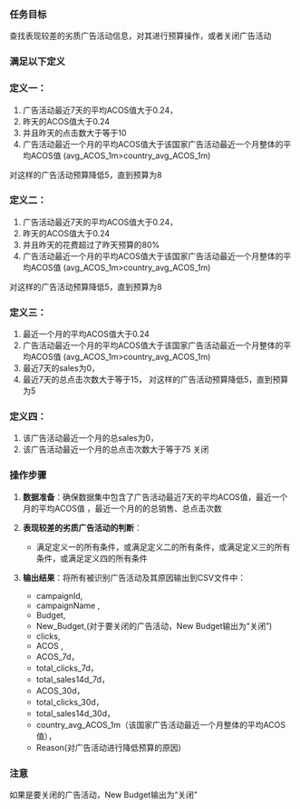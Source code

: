 ### 任务目标
查找表现较差的劣质广告活动信息，对其进行预算操作，或者关闭广告活动

### 满足以下定义

### 定义一：
1. 广告活动最近7天的平均ACOS值大于0.24，
2. 昨天的ACOS值大于0.24
3. 并且昨天的点击数大于等于10
4. 广告活动最近一个月的平均ACOS值大于该国家广告活动最近一个月整体的平均ACOS值
(avg_ACOS_1m>country_avg_ACOS_1m)

对这样的广告活动预算降低5，直到预算为8

### 定义二：
1. 广告活动最近7天的平均ACOS值大于0.24，
2. 昨天的ACOS值大于0.24
3. 并且昨天的花费超过了昨天预算的80%
4. 广告活动最近一个月的平均ACOS值大于该国家广告活动最近一个月整体的平均ACOS值
(avg_ACOS_1m>country_avg_ACOS_1m)

对这样的广告活动预算降低5，直到预算为8

### 定义三：
1. 最近一个月的平均ACOS值大于0.24
2. 广告活动最近一个月的平均ACOS值大于该国家广告活动最近一个月整体的平均ACOS值
(avg_ACOS_1m>country_avg_ACOS_1m)
3. 最近7天的sales为0，
4. 最近7天的总点击次数大于等于15，
对这样的广告活动预算降低5，直到预算为5

### 定义四：
1. 该广告活动最近一个月的总sales为0，
2. 该广告活动最近一个月的总点击次数大于等于75
关闭

### 操作步骤
1. **数据准备**：确保数据集中包含了广告活动最近7天的平均ACOS值，最近一个月的平均ACOS值
，最近一个月的的总销售、总点击次数

2. **表现较差的劣质广告活动的判断**：
   - 满足定义一的所有条件，或满足定义二的所有条件，或满足定义三的所有条件，或满足定义四的所有条件

3. **输出结果**：将所有被识别广告活动及其原因输出到CSV文件中：
   - campaignId,
   - campaignName ,
   - Budget,
   - New_Budget,(对于要关闭的广告活动，New Budget输出为“关闭”)
   - clicks,
   - ACOS ,
   - ACOS_7d，
   - total_clicks_7d，
   - total_sales14d_7d，
   - ACOS_30d，
   - total_clicks_30d，
   - total_sales14d_30d，
   - country_avg_ACOS_1m（该国家广告活动最近一个月整体的平均ACOS值），
   - Reason(对广告活动进行降低预算的原因)
### 注意
如果是要关闭的广告活动，New Budget输出为“关闭”
